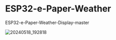 # ESP32-e-Paper-Weather
ESP32-e-Paper-Weather-Display-master


![20240518_192818](https://github.com/user-attachments/assets/965aa00c-4926-4bd2-bf13-84440110668a)

